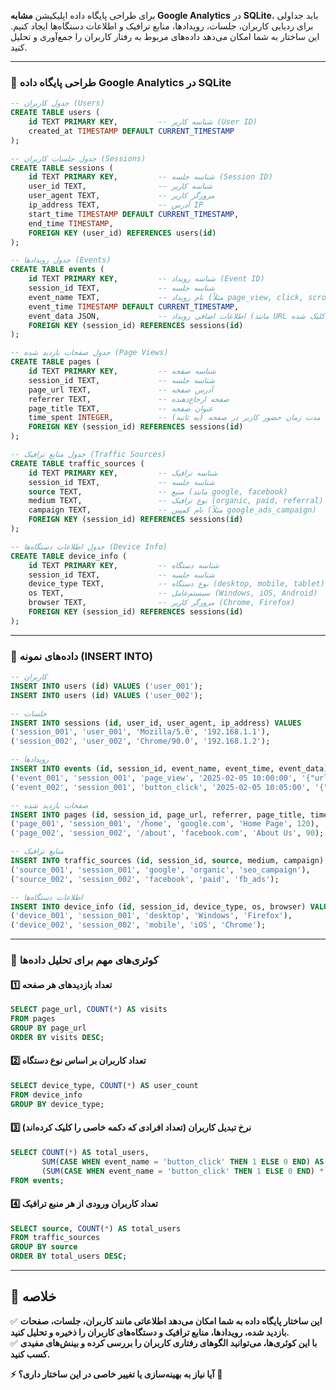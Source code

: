 برای طراحی پایگاه داده اپلیکیشن **مشابه Google Analytics** در **SQLite**، باید جداولی برای ردیابی کاربران، جلسات، رویدادها، منابع ترافیک و اطلاعات دستگاه‌ها ایجاد کنیم. این ساختار به شما امکان می‌دهد داده‌های مربوط به رفتار کاربران را جمع‌آوری و تحلیل کنید.

---

### **📌 طراحی پایگاه داده Google Analytics در SQLite**
```sql
-- جدول کاربران (Users)
CREATE TABLE users (
    id TEXT PRIMARY KEY,         -- شناسه کاربر (User ID)
    created_at TIMESTAMP DEFAULT CURRENT_TIMESTAMP
);

-- جدول جلسات کاربران (Sessions)
CREATE TABLE sessions (
    id TEXT PRIMARY KEY,         -- شناسه جلسه (Session ID)
    user_id TEXT,                -- شناسه کاربر
    user_agent TEXT,             -- مرورگر کاربر
    ip_address TEXT,             -- آدرس IP
    start_time TIMESTAMP DEFAULT CURRENT_TIMESTAMP,
    end_time TIMESTAMP,
    FOREIGN KEY (user_id) REFERENCES users(id)
);

-- جدول رویدادها (Events)
CREATE TABLE events (
    id TEXT PRIMARY KEY,         -- شناسه رویداد (Event ID)
    session_id TEXT,             -- شناسه جلسه
    event_name TEXT,             -- نام رویداد (مثلاً page_view, click, scroll)
    event_time TIMESTAMP DEFAULT CURRENT_TIMESTAMP,
    event_data JSON,             -- اطلاعات اضافی رویداد (مانند URL یا دکمه کلیک شده)
    FOREIGN KEY (session_id) REFERENCES sessions(id)
);

-- جدول صفحات بازدید شده (Page Views)
CREATE TABLE pages (
    id TEXT PRIMARY KEY,         -- شناسه صفحه
    session_id TEXT,             -- شناسه جلسه
    page_url TEXT,               -- آدرس صفحه
    referrer TEXT,               -- صفحه ارجاع‌دهنده
    page_title TEXT,             -- عنوان صفحه
    time_spent INTEGER,          -- مدت زمان حضور کاربر در صفحه (به ثانیه)
    FOREIGN KEY (session_id) REFERENCES sessions(id)
);

-- جدول منابع ترافیک (Traffic Sources)
CREATE TABLE traffic_sources (
    id TEXT PRIMARY KEY,         -- شناسه ترافیک
    session_id TEXT,             -- شناسه جلسه
    source TEXT,                 -- منبع (مانند google, facebook)
    medium TEXT,                 -- نوع ترافیک (organic, paid, referral)
    campaign TEXT,               -- نام کمپین (مثلاً google_ads_campaign)
    FOREIGN KEY (session_id) REFERENCES sessions(id)
);

-- جدول اطلاعات دستگاه‌ها (Device Info)
CREATE TABLE device_info (
    id TEXT PRIMARY KEY,         -- شناسه دستگاه
    session_id TEXT,             -- شناسه جلسه
    device_type TEXT,            -- نوع دستگاه (desktop, mobile, tablet)
    os TEXT,                     -- سیستم‌عامل (Windows, iOS, Android)
    browser TEXT,                -- مرورگر کاربر (Chrome, Firefox)
    FOREIGN KEY (session_id) REFERENCES sessions(id)
);
```

---

### **📌 داده‌های نمونه (INSERT INTO)**
```sql
-- کاربران
INSERT INTO users (id) VALUES ('user_001');
INSERT INTO users (id) VALUES ('user_002');

-- جلسات
INSERT INTO sessions (id, user_id, user_agent, ip_address) VALUES 
('session_001', 'user_001', 'Mozilla/5.0', '192.168.1.1'),
('session_002', 'user_002', 'Chrome/90.0', '192.168.1.2');

-- رویدادها
INSERT INTO events (id, session_id, event_name, event_time, event_data) VALUES 
('event_001', 'session_001', 'page_view', '2025-02-05 10:00:00', '{"url": "/home"}'),
('event_002', 'session_001', 'button_click', '2025-02-05 10:05:00', '{"button_id": "signup"}');

-- صفحات بازدید شده
INSERT INTO pages (id, session_id, page_url, referrer, page_title, time_spent) VALUES 
('page_001', 'session_001', '/home', 'google.com', 'Home Page', 120),
('page_002', 'session_002', '/about', 'facebook.com', 'About Us', 90);

-- منابع ترافیک
INSERT INTO traffic_sources (id, session_id, source, medium, campaign) VALUES 
('source_001', 'session_001', 'google', 'organic', 'seo_campaign'),
('source_002', 'session_002', 'facebook', 'paid', 'fb_ads');

-- اطلاعات دستگاه‌ها
INSERT INTO device_info (id, session_id, device_type, os, browser) VALUES 
('device_001', 'session_001', 'desktop', 'Windows', 'Firefox'),
('device_002', 'session_002', 'mobile', 'iOS', 'Chrome');
```

---

### **📌 کوئری‌های مهم برای تحلیل داده‌ها**
#### **1️⃣ تعداد بازدیدهای هر صفحه**
```sql
SELECT page_url, COUNT(*) AS visits
FROM pages
GROUP BY page_url
ORDER BY visits DESC;
```

#### **2️⃣ تعداد کاربران بر اساس نوع دستگاه**
```sql
SELECT device_type, COUNT(*) AS user_count
FROM device_info
GROUP BY device_type;
```

#### **3️⃣ نرخ تبدیل کاربران (تعداد افرادی که دکمه خاصی را کلیک کرده‌اند)**
```sql
SELECT COUNT(*) AS total_users,
       SUM(CASE WHEN event_name = 'button_click' THEN 1 ELSE 0 END) AS button_clicks,
       (SUM(CASE WHEN event_name = 'button_click' THEN 1 ELSE 0 END) * 100.0) / COUNT(*) AS conversion_rate
FROM events;
```

#### **4️⃣ تعداد کاربران ورودی از هر منبع ترافیک**
```sql
SELECT source, COUNT(*) AS total_users
FROM traffic_sources
GROUP BY source
ORDER BY total_users DESC;
```

---

## **🚀 خلاصه**
✅ **این ساختار پایگاه داده به شما امکان می‌دهد اطلاعاتی مانند کاربران، جلسات، صفحات بازدید شده، رویدادها، منابع ترافیک و دستگاه‌های کاربران را ذخیره و تحلیل کنید.**  
✅ **با این کوئری‌ها، می‌توانید الگوهای رفتاری کاربران را بررسی کرده و بینش‌های مفیدی کسب کنید.**

**⚡ آیا نیاز به بهینه‌سازی یا تغییر خاصی در این ساختار داری؟** 🚀